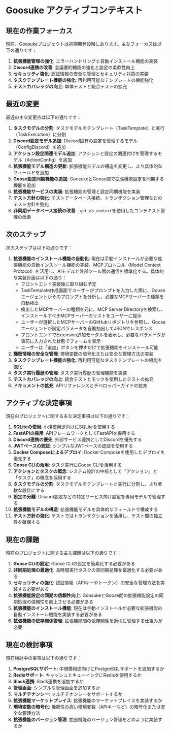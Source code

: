 # Goosuke アクティブコンテキスト

## 現在の作業フォーカス

現在、Goosukeプロジェクトは初期開発段階にあります。主なフォーカスは以下の通りです：

1. **拡張機能管理の強化**: エラーハンドリングと自動インストール機能の実装
2. **Discord連携の改善**: 会議要約機能の強化と設定の柔軟性向上
3. **セキュリティ強化**: 認証情報の安全な管理とセキュリティ対策の実装
4. **タスクテンプレート機能の強化**: 再利用可能なテンプレートの機能強化
5. **テストカバレッジの向上**: 単体テストと統合テストの拡充

## 最近の変更

最近の主な変更点は以下の通りです：

1. **タスクモデルの分割**: タスクモデルをテンプレート（TaskTemplate）と実行（TaskExecution）に分割
2. **Discord設定モデル追加**: Discord固有の設定を管理するモデル（ConfigDiscord）を追加
3. **アクション設定関連モデル追加**: アクションと設定の関連付けを管理するモデル（ActionConfig）を追加
4. **拡張機能モデル構造の更新**: 拡張機能モデルの構造を変更し、より具体的なフィールドを追加
5. **Goose設定同期機能の追加**: GoosukeとGoose間で拡張機能設定を同期する機能を追加
6. **拡張機能サービスの実装**: 拡張機能の管理と設定同期機能を実装
7. **テスト方針の強化**: テストデータベース接続、トランザクション管理などのテスト方針を強化
8. **非同期データベース接続の改善**: `_get_db_context`を使用したコンテキスト管理の改善

## 次のステップ

次のステップは以下の通りです：

1. **拡張機能のインストール機能の自動化**: 現在は手動インストールが必要な拡張機能の自動インストール機能の実装。MCPプロトコル（Model Context Protocol）を活用し、AIモデルと外部ツール間の通信を標準化する。具体的な実装計画は以下の通り：
   - フロントエンド実装後に取り組む予定
   - TaskTemplate作成画面でユーザーがプロンプトを入力した際に、Gooseエージェントがそのプロンプトを分析し、必要なMCPサーバーの種類を自動検出
   - 検出したMCPサーバーの種類を元に、MCP Server Directoryを検索し、インストールすべきMCPサーバーのリストをユーザーに提示
   - ユーザーが選択したMCPサーバーのGitHubリポジトリを参照し、Gooseエージェントが設定パラメータを自動抽出してJSONでレスポンス
   - フロントエンドでExtension追加モーダルを表示し、必要なパラメータが事前に入力された状態でフォームを表示
   - ユーザーは「追加」ボタンを押すだけで拡張機能をインストール可能
2. **機密情報の安全な管理**: 環境変数の暗号化または安全な管理方法の実装
3. **タスクテンプレート機能の強化**: 再利用可能なタスクテンプレートの機能を強化
4. **タスク実行履歴の管理**: タスク実行履歴の管理機能を実装
5. **テストカバレッジの向上**: 統合テストとモックを使用したテストの拡充
6. **ドキュメントの拡充**: APIリファレンスとデベロッパーガイドの拡充

## アクティブな決定事項

現在のプロジェクトに関する主な決定事項は以下の通りです：

1. **SQLiteの使用**: 小規模用途向けにSQLiteを使用する
2. **FastAPIの採用**: APIフレームワークとしてFastAPIを採用する
3. **Discord連携の優先**: 外部サービス連携としてDiscordを優先する
4. **JWTベースの認証**: シンプルなJWTベースの認証を使用する
5. **Docker Composeによるデプロイ**: Docker Composeを使用したデプロイを優先する
6. **Goose CLIの活用**: タスク実行にGoose CLIを活用する
7. **アクションとタスクの概念**: システム設計の中核として「アクション」と「タスク」の概念を採用する
8. **タスクモデルの分割**: タスクモデルをテンプレートと実行に分割し、より柔軟な設計にする
9. **設定の分離**: Discord設定などの特定サービス向け設定を専用モデルで管理する
10. **拡張機能モデルの構造**: 拡張機能モデルを具体的なフィールドで構成する
11. **テスト方針の強化**: テストではトランザクションを活用し、テスト間の独立性を確保する

## 現在の課題

現在のプロジェクトに関する主な課題は以下の通りです：

1. **Goose CLIの設定**: Goose CLIの設定を簡素化する必要がある
2. **非同期処理の最適化**: 長時間実行タスクの非同期処理を最適化する必要がある
3. **セキュリティの強化**: 認証情報（APIキーやトークン）の安全な管理方法を実装する必要がある
4. **拡張機能設定の同期の信頼性向上**: GoosukeとGoose間の拡張機能設定の同期処理の信頼性を向上させる必要がある
5. **拡張機能のインストール機能**: 現在は手動インストールが必要な拡張機能の自動インストール機能を実装する必要がある
6. **拡張機能の依存関係管理**: 拡張機能間の依存関係を適切に管理する仕組みが必要

## 現在の検討事項

現在検討中の事項は以下の通りです：

1. **PostgreSQLサポート**: 中規模用途向けにPostgreSQLサポートを追加するか
2. **Redisサポート**: キャッシュとキューイングにRedisを使用するか
3. **Slack連携**: Slack連携を追加するか
4. **管理画面**: シンプルな管理画面を追加するか
5. **マルチテナンシー**: マルチテナンシーをサポートするか
6. **拡張機能マーケットプレイス**: 拡張機能のマーケットプレイスを実装するか
7. **環境変数の暗号化**: 機密性の高い環境変数（APIキーなど）の暗号化または安全な管理方法
8. **拡張機能のバージョン管理**: 拡張機能のバージョン管理をどのように実装するか